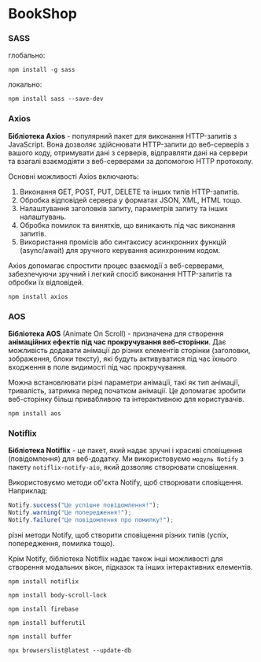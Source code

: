 # BookShop

### SASS

глобально:

```
npm install -g sass
```

локально:

```
npm install sass --save-dev
```

### Axios

**Бібліотека Axios** - популярний пакет для виконання HTTP-запитів з JavaScript.
Вона дозволяє здійснювати HTTP-запити до веб-серверів з вашого коду, отримувати
дані з серверів, відправляти дані на сервери та взагалі взаємодіяти з
веб-серверами за допомогою HTTP протоколу.

Основні можливості Axios включають:

1. Виконання GET, POST, PUT, DELETE та інших типів HTTP-запитів.
2. Обробка відповідей сервера у форматах JSON, XML, HTML тощо.
3. Налаштування заголовків запиту, параметрів запиту та інших налаштувань.
4. Обробка помилок та винятків, що виникають під час виконання запитів.
5. Використання промісів або синтаксису асинхронних функцій (async/await) для
   зручного керування асинхронним кодом.

Axios допомагає спростити процес взаємодії з веб-серверами, забезпечуючи зручний
і легкий спосіб виконання HTTP-запитів та обробки їх відповідей.

```
npm install axios
```

### AOS

**Бібліотека AOS** (Animate On Scroll) - призначена для створення **анімаційних
ефектів під час прокручування веб-сторінки**. Дає можливість додавати анімації
до різних елементів сторінки (заголовки, зображення, блоки тексту), які будуть
активуватися під час їхнього входження в поле видимості під час прокручування.

Можна встановлювати різні параметри анімації, такі як тип анімації, тривалість,
затримка перед початком анімації. Це допомагає зробити веб-сторінку більш
привабливою та інтерактивною для користувачів.

```
npm install aos
```

### Notiflix

**Бібліотека Notiflix** - це пакет, який надає зручні і красиві сповіщення (повідомлення) для веб-додатку. Ми використовуємо `модуль Notify` з пакету `notiflix-notify-aio`, який дозволяє створювати сповіщення.

Використовуємо методи об'єкта Notify, щоб створювати сповіщення. Наприклад:

```javascript
Notify.success("Це успішне повідомлення!");
Notify.warning("Це попередження!");
Notify.failure("Це повідомлення про помилку!");
```

різні методи Notify, щоб створити сповіщення різних типів (успіх, попередження, помилка тощо).

Крім Notify, бібліотека Notiflix надає також інші можливості для створення модальних вікон, підказок та інших інтерактивних елементів.

```
npm install notiflix

npm install body-scroll-lock

npm install firebase

npm install bufferutil

npm install buffer

npx browserslist@latest --update-db
```
